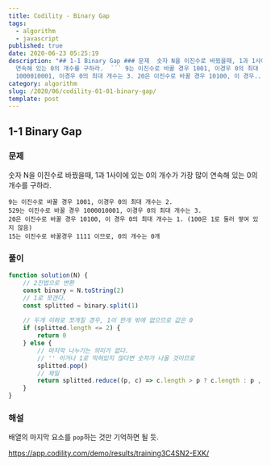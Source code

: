 ```yaml
---
title: Codility - Binary Gap
tags:
  - algorithm
  - javascript
published: true
date: 2020-06-23 05:25:19
description: "## 1-1 Binary Gap ### 문제  숫자 N을 이진수로 바꿨을때, 1과 1사이에 있는 0의 개수가 가장 많이
  연속해 있는 0의 개수를 구하라.  ``` 9는 이진수로 바꿀 경우 1001, 이경우 0의 최대 개수는 2. 529는 이진수로 바꿀 경우
  1000010001, 이경우 0의 최대 개수는 3. 20은 이진수로 바꿀 경우 10100, 이 경우..."
category: algorithm
slug: /2020/06/codility-01-01-binary-gap/
template: post
---
```

## 1-1 Binary Gap

### 문제

숫자 N을 이진수로 바꿨을때, 1과 1사이에 있는 0의 개수가 가장 많이 연속해 있는 0의 개수를 구하라.

```
9는 이진수로 바꿀 경우 1001, 이경우 0의 최대 개수는 2.
529는 이진수로 바꿀 경우 1000010001, 이경우 0의 최대 개수는 3.
20은 이진수로 바꿀 경우 10100, 이 경우 0의 최대 개수는 1. (100은 1로 둘러 쌓여 있지 않음)
15는 이진수로 바꿀경우 1111 이므로, 0의 개수는 0개
```

### 풀이

```javascript
function solution(N) {
    // 2진법으로 변환
    const binary = N.toString(2)
    // 1로 쪼갠다.
    const splitted = binary.split(1)
    
    // 두개 이하로 쪼개질 경우, 1이 한개 밖에 없으므로 값은 0
    if (splitted.length <= 2) {
        return 0
    } else {
        // 마지막 나누기는 의미가 없다. 
        // '' 이거나 1로 막혀있지 않다면 숫자가 나올 것이므로
        splitted.pop()
        // 제일 
        return splitted.reduce((p, c) => c.length > p ? c.length : p , 0)
    }
}
```

### 해설

배열의 마지막 요소를 `pop`하는 것만 기억하면 될 듯.

https://app.codility.com/demo/results/training3C4SN2-EXK/